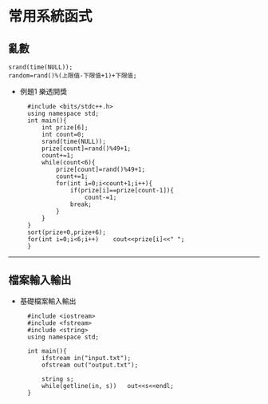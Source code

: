 # 常用系統函式

## 亂數

    srand(time(NULL));
    random=rand()%(上限值-下限值+1)+下限值;

* 例題1 樂透開獎

        #include <bits/stdc++.h>
        using namespace std;
        int main(){
            int prize[6];
            int count=0;
            srand(time(NULL));
            prize[count]=rand()%49+1;
            count+=1;
            while(count<6){
                prize[count]=rand()%49+1;
                count+=1;
                for(int i=0;i<count+1;i++){
                    if(prize[i]==prize[count-1]){
                        count-=1;
                    break;
                }
            } 
        }
        sort(prize+0,prize+6);
        for(int i=0;i<6;i++)    cout<<prize[i]<<" ";
        }

___

## 檔案輸入輸出

* 基礎檔案輸入輸出

        #include <iostream>
        #include <fstream>
        #include <string>
        using namespace std;

        int main(){
            ifstream in("input.txt");
            ofstream out("output.txt");

            string s;
            while(getline(in, s))   out<<s<<endl;
        }

